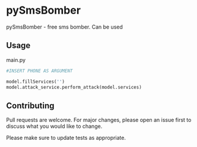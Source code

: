 # pySmsBomber

pySmsBomber - free sms bomber. Can be used 


## Usage
main.py
```python
#INSERT PHONE AS ARGUMENT 

model.fillServices('')
model.attack_service.perform_attack(model.services)
```

## Contributing
Pull requests are welcome. For major changes, please open an issue first to discuss what you would like to change.

Please make sure to update tests as appropriate.
